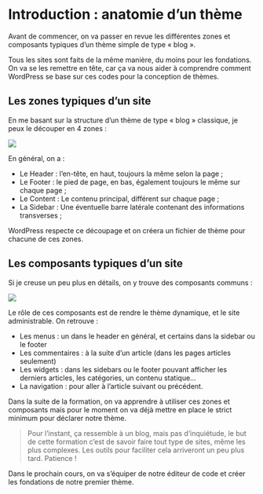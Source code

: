 # Introduction : anatomie d’un thème

Avant de commencer, on va passer en revue les différentes zones et composants typiques d’un thème simple de type « blog ».

Tous les sites sont faits de la même manière, du moins pour les fondations. On va se les remettre en tête, car ça va nous aider à comprendre comment WordPress se base sur ces codes pour la conception de thèmes.

## Les zones typiques d’un site

En me basant sur la structure d’un thème de type « blog » classique, je peux le découper en 4 zones :

![](https://capitainewp.io/wp-content/uploads/2019/01/anatomie-site-1000x887.jpg.webp)

En général, on a :

- Le Header : l’en-tête, en haut, toujours la même selon la page ;
- Le Footer : le pied de page, en bas, également toujours le même sur chaque page ;
- Le Content : Le contenu principal, différent sur chaque page ;
- La Sidebar : Une éventuelle barre latérale contenant des informations transverses ;

WordPress respecte ce découpage et on créera un fichier de thème pour chacune de ces zones.

## Les composants typiques d’un site

Si je creuse un peu plus en détails, on y trouve des composants communs :

![](https://capitainewp.io/wp-content/uploads/2017/05/anatomie-site-details-1000x887.jpg.webp)

Le rôle de ces composants est de rendre le thème dynamique, et le site administrable. On retrouve :

- Les menus : un dans le header en général, et certains dans la sidebar ou le footer
- Les commentaires : à la suite d’un article (dans les pages articles seulement)
- Les widgets : dans les sidebars ou le footer pouvant afficher les derniers articles, les catégories, un contenu statique…
- La navigation : pour aller à l’article suivant ou précédent.

Dans la suite de la formation, on va apprendre à utiliser ces zones et composants mais pour le moment on va déjà mettre en place le strict minimum pour déclarer notre thème.

> Pour l’instant, ça ressemble à un blog, mais pas d’inquiétude, le but de cette formation c’est de savoir faire tout type de sites, même les plus complexes. Les outils pour faciliter cela arriveront un peu plus tard. Patience !

Dans le prochain cours, on va s’équiper de notre éditeur de code et créer les fondations de notre premier thème.